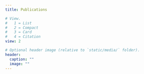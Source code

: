 ```yaml
---
title: Publications

# View.
#   1 = List
#   2 = Compact
#   3 = Card
#   4 = Citation 
view: 2

# Optional header image (relative to `static/media/` folder).
header:
  caption: ""
  image: ""
---
```

